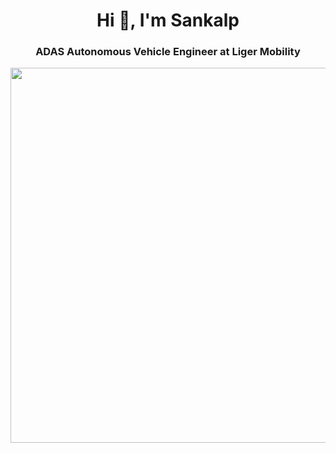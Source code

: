 
<h1 align="center">Hi 👋, I'm Sankalp</h1>
<h3 align="center">ADAS Autonomous Vehicle Engineer at Liger Mobility</h3>
<div style="display:flex; flex-direction:column;">
  <img src="https://user-images.githubusercontent.com/74038190/216644497-1951db19-8f3d-4e44-ac08-8e9d7e0d94a7.gif" width="600">
 
</div>
